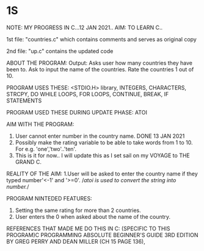 # 1S
NOTE: MY PROGRESS IN C...12 JAN 2021.. AIM: TO LEARN C.. 

1st file: "countries.c" which contains comments and serves as original copy

2nd file: "up.c" contains the updated code

ABOUT THE PROGRAM:
Output:
Asks user how many countries they have been to.
Ask to input the name of the countries.
Rate the countries 1 out of 10.

PROGRAM USES THESE:
<STDIO.H> library, INTEGERS, CHARACTERS, STRCPY, DO WHILE LOOPS, FOR LOOPS, CONTINUE, BREAK, IF STATEMENTS

PROGRAM USED THESE DURING UPDATE PHASE:
ATOI

AIM WITH THE PROGRAM:
1) User cannot enter number in the country name. DONE 13 JAN 2021
2) Possibly make the rating variable to be able to take words from 1 to 10. For e.g. 'one','two'..'ten'.
3) This is it for now.. I will update this as I set sail on my VOYAGE to THE GRAND C.

REALITY OF THE AIM:
1.User will be asked to enter the country name if they typed number'<-1' and '>=0'. /*atoi is used to convert the string into number.*/

PROGRAM NINTEDED FEATURES:
1. Setting the same rating for more than 2 countries.
2. User enters the 0 when asked about the name of the country.

REFERENCES THAT MADE ME DO THIS IN C:
(SPECIFIC TO THIS PROGRAM)C PROGRAMMING ABSOLUTE BEGINNER'S GUIDE 3RD EDITION BY GREG PERRY AND DEAN MILLER (CH 15 PAGE 136), 




